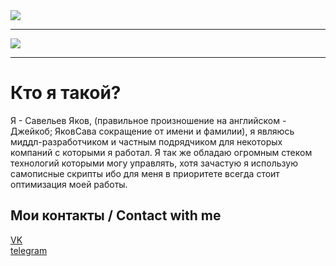 <a href="https://github.com/YakovSava">
  <image margin="0 auto" src="https://github-readme-stats.vercel.app/api?username=YakovSava&show_icons=true&hide_border=true&hide=stars&theme=vue&rank_icon=github"/>
    <hr>
  <image margin="0 auto" src="https://github-readme-stats.vercel.app/api/top-langs?username=YakovSava&layout=donut-vertical"/>
</a>
<hr>

# Кто я такой?
Я - Савельев Яков, (правильное произношение на английском - Джейкоб; ЯковСава сокращение от имени и фамилии), я являюсь миддл-разработчиком и частным подрядчиком для некоторых компаний с которыми я работал. Я так же обладаю огромным стеком технологий которыми могу управлять, хотя зачастую я использую самописные скрипты ибо для меня в приоритете всегда стоит оптимизация моей работы.

## Мои контакты / Contact with me
[VK](https://vk.com/id505671804)<br>
[telegram](https://t.me/dc11gh58)